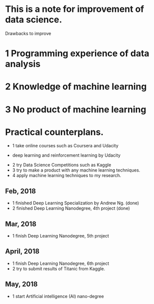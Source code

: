 # This is a note for improvement of data science.
Drawbacks to improve
# 1 Programming experience of data analysis
# 2 Knowledge of machine learning
# 3 No product of machine learning

# Practical counterplans.
- 1 take online courses such as Coursera and Udacity
 * deep learning and reinforcement learning by Udacity
- 2 try Data Science Competitions such as Kaggle
- 3 try to make a product with any machine learning techniques.
- 4 apply machine learning techniques to my research.

## Feb, 2018
- 1 finished Deep Learning Specialization by Andrew Ng. (done)
- 2 finished Deep Learning Nanodegree, 4th project (done)

## Mar, 2018
- 1 finish Deep Learning Nanodegree, 5th project

## April, 2018
- 1 finish Deep Learning Nanodegree, 6th project
- 2 try to submit results of Titanic from Kaggle.

## May, 2018
- 1 start Artificial intelligence (AI) nano-degree
